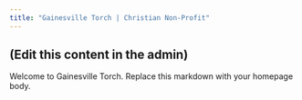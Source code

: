 ```yaml
---
title: "Gainesville Torch | Christian Non-Profit"
---
```


## (Edit this content in the admin)

Welcome to Gainesville Torch. Replace this markdown with your homepage body.
